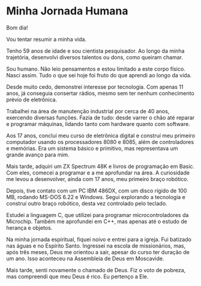 # Minha Jornada Humana  

Bom dia!  

Vou tentar resumir a minha vida.  

Tenho 59 anos de idade e sou cientista pesquisador. Ao longo da minha trajetória, desenvolvi diversos talentos ou dons, como queiram chamar.  

Sou humano. Não leio pensamentos e estou limitado a este corpo físico. Nasci assim. Tudo o que sei hoje foi fruto do que aprendi ao longo da vida.  

Desde muito cedo, demonstrei interesse por tecnologia. Com apenas 11 anos, já conseguia consertar rádios, mesmo sem ter nenhum conhecimento prévio de eletrônica.  

Trabalhei na área de manutenção industrial por cerca de 40 anos, exercendo diversas funções. Fazia de tudo: desde varrer o chão até reparar e programar máquinas, lidando tanto com hardware quanto com software.  

Aos 17 anos, concluí meu curso de eletrônica digital e construí meu primeiro computador usando os processadores 8080 e 8085, além de controladores e memórias. Era um sistema básico e primitivo, mas representava um grande avanço para mim.  

Mais tarde, adquiri um ZX Spectrum 48K e livros de programação em Basic. Com eles, comecei a programar e a me aprofundar na área. A curiosidade me levou a desenvolver, ainda com 17 anos, meu primeiro braço robótico.  

Depois, tive contato com um PC IBM 486DX, com um disco rígido de 100 MB, rodando MS-DOS 6.22 e Windows. Segui explorando a tecnologia e construí outro braço robótico, desta vez controlado pelo teclado.  

Estudei a linguagem C, que utilizei para programar microcontroladores da Microchip. Também me aprofundei em C++, mas apenas até o estudo de herança e objetos.  

Na minha jornada espiritual, fiquei noivo e entrei para a igreja. Fui batizado nas águas e no Espírito Santo. Ingressei na escola de missionários, mas, após três meses, Deus me orientou a sair, apesar do curso ter duração de um ano. Isso aconteceu na Assembleia de Deus em Moscavide.  

Mais tarde, senti novamente o chamado de Deus. Fiz o voto de pobreza, mas compreendi que meu Deus é rico. Eu pertenço a Ele.
